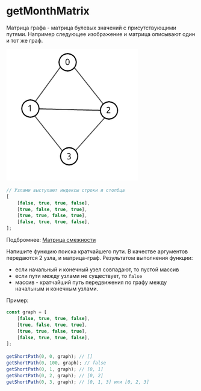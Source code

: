 # getMonthMatrix

Матрица графа - матрица булевых значений с присутствующими путями. Например следующее изображение и матрица описывают один и тот же граф.

![Graph 1](/sets/images/graph_1.png)

```javascript
// Узлами выступают индексы строки и столбца
[
	[false, true, true, false],
	[true, false, true, true],
	[true, true, false, true],
	[false, true, true, false],
];
```

Подбромнее: [Матрица смежности](https://ru.wikipedia.org/wiki/%D0%9C%D0%B0%D1%82%D1%80%D0%B8%D1%86%D0%B0_%D1%81%D0%BC%D0%B5%D0%B6%D0%BD%D0%BE%D1%81%D1%82%D0%B8)

Напишите функцию поиска кратчайшего пути. В качестве аргументов передаются 2 узла, и матрица-граф. Результатом выполнения функции:

- если начальный и конечный узел совпадают, то пустой массив
- если пути между узлами не существует, то `false`
- массив - кратчайший путь передвижения по графу между начальным и конечным узлами.

Пример:

```javascript
const graph = [
	[false, true, true, false],
	[true, false, true, true],
	[true, true, false, true],
	[false, true, true, false],
];

getShortPath(0, 0, graph); // []
getShortPath(0, 100, graph); // false
getShortPath(0, 1, graph); // [0, 1]
getShortPath(0, 2, graph); // [0, 2]
getShortPath(0, 3, graph); // [0, 1, 3] или [0, 2, 3]
```
